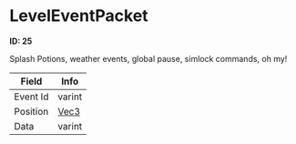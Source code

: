 # LevelEventPacket

**ID: 25**  

Splash Potions, weather events, global pause, simlock commands, oh my!

<table><thead><tr><th>Field</th><th>Info</th></tr></thead><tbody>
<tr><td>Event Id</td><td>varint</td></tr>
<tr><td>Position</td><td><a href="../types/Vec3.md">Vec3</a></td></tr>
<tr><td>Data</td><td>varint</td></tr>
</tbody></table>